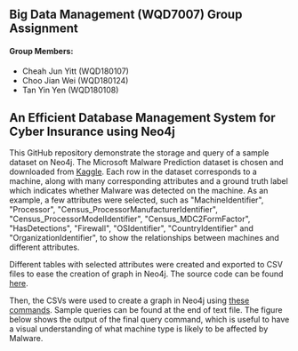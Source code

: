 ## Big Data Management (WQD7007) Group Assignment

#### Group Members:
- Cheah Jun Yitt (WQD180107)
- Choo Jian Wei (WQD180124)
- Tan Yin Yen (WQD180108)

## An Efficient Database Management System for Cyber Insurance using Neo4j
This GitHub repository demonstrate the storage and query of a sample dataset on Neo4j. The Microsoft Malware Prediction dataset is chosen and downloaded from [Kaggle](https://www.kaggle.com/c/microsoft-malware-prediction/data). 
Each row in the dataset corresponds to a machine, along with many corresponding attributes and a ground truth label which indicates whether Malware was detected on the machine.
As an example, a few attributes were selected, such as "MachineIdentifier", "Processor", "Census_ProcessorManufacturerIdentifier", "Census_ProcessorModelIdentifier", "Census_MDC2FormFactor", "HasDetections", "Firewall", "OSIdentifier", "CountryIdentifier" and "OrganizationIdentifier", to show the relationships between machines and different attributes.
    
Different tables with selected attributes were created and exported to CSV files to ease the creation of graph in Neo4j. The source code can be found [here](https://www.github.com). 
  
Then, the CSVs were used to create a graph in Neo4j using [these commands](https://www.github.com). Sample queries can be found at the end of text file. The figure below shows the output of the final query command, which is useful to have a visual understanding of what machine type is likely to be affected by Malware.




   